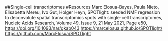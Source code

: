 ##Single-cell transcriptomes
#Resources 
Marc Elosua-Bayes, Paula Nieto, Elisabetta Mereu, Ivo Gut, Holger Heyn, SPOTlight: seeded NMF regression to deconvolute spatial transcriptomics spots with single-cell transcriptomes, Nucleic Acids Research, Volume 49, Issue 9, 21 May 2021, Page e50, https://doi.org/10.1093/nar/gkab043 
https://marcelosua.github.io/SPOTlight/
https://github.com/MarcElosua/SPOTlight
